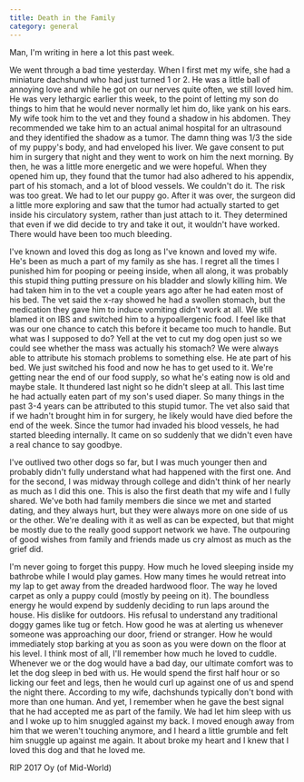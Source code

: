 ```yaml
---
title: Death in the Family
category: general
---
```

Man, I'm writing in here a lot this past week.

We went through a bad time yesterday. When I first met my wife, she had a miniature dachshund who had just turned 1 or 2. He was a little ball of annoying love and while he got on our nerves quite often, we still loved him. He was very lethargic earlier this week, to the point of letting my son do things to him that he would never normally let him do, like yank on his ears. My wife took him to the vet and they found a shadow in his abdomen. They recommended we take him to an actual animal hospital for an ultrasound and they identified the shadow as a tumor. The damn thing was 1/3 the side of my puppy's body, and had enveloped his liver. We gave consent to put him in surgery that night and they went to work on him the next morning. By then, he was a little more energetic and we were hopeful. When they opened him up, they found that the tumor had also adhered to his appendix, part of his stomach, and a lot of blood vessels. We couldn't do it. The risk was too great. We had to let our puppy go. After it was over, the surgeon did a little more exploring and saw that the tumor had actually started to get inside his circulatory system, rather than just attach to it. They determined that even if we did decide to try and take it out, it wouldn't have worked. There would have been too much bleeding.

I've known and loved this dog as long as I've known and loved my wife. He's been as much a part of my family as she has. I regret all the times I punished him for pooping or peeing inside, when all along, it was probably this stupid thing putting pressure on his bladder and slowly killing him. We had taken him in to the vet a couple years ago after he had eaten most of his bed. The vet said the x-ray showed he had a swollen stomach, but the medication they gave him to induce vomiting didn't work at all. We still blamed it on IBS and switched him to a hypoallergenic food. I feel like that was our one chance to catch this before it became too much to handle. But what was I supposed to do? Yell at the vet to cut my dog open just so we could see whether the mass was actually his stomach? We were always able to attribute his stomach problems to something else. He ate part of his bed. We just switched his food and now he has to get used to it. We're getting near the end of our food supply, so what he's eating now is old and maybe stale. It thundered last night so he didn't sleep at all. This last time he had actually eaten part of my son's used diaper. So many things in the past 3-4 years can be attributed to this stupid tumor. The vet also said that if we hadn't brought him in for surgery, he likely would have died before the end of the week. Since the tumor had invaded his blood vessels, he had started bleeding internally. It came on so suddenly that we didn't even have a real chance to say goodbye.

I've outlived two other dogs so far, but I was much younger then and probably didn't fully understand what had happened with the first one. And for the second, I was midway through college and didn't think of her nearly as much as I did this one. This is also the first death that my wife and I fully shared. We've both had family members die since we met and started dating, and they always hurt, but they were always more on one side of us or the other. We're dealing with it as well as can be expected, but that might be mostly due to the really good support network we have. The outpouring of good wishes from family and friends made us cry almost as much as the grief did.

I'm never going to forget this puppy. How much he loved sleeping inside my bathrobe while I would play games. How many times he would retreat into my lap to get away from the dreaded hardwood floor. The way he loved carpet as only a puppy could (mostly by peeing on it). The boundless energy he would expend by suddenly deciding to run laps around the house. His dislike for outdoors. His refusal to understand any traditional doggy games like tug or fetch. How good he was at alerting us whenever someone was approaching our door, friend or stranger. How he would immediately stop barking at you as soon as you were down on the floor at his level. I think most of all, I'll remember how much he loved to cuddle. Whenever we or the dog would have a bad day, our ultimate comfort was to let the dog sleep in bed with us. He would spend the first half hour or so licking our feet and legs, then he would curl up against one of us and spend the night there. According to my wife, dachshunds typically don't bond with more than one human. And yet, I remember when he gave the best signal that he had accepted me as part of the family. We had let him sleep with us and I woke up to him snuggled against my back. I moved enough away from him that we weren't touching anymore, and I heard a little grumble and felt him snuggle up against me again. It about broke my heart and I knew that I loved this dog and that he loved me.

RIP 2017
Oy (of Mid-World)